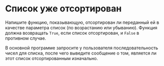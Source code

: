
# Список уже отсортирован

Напишите функцию, показывающую, отсортирован ли переданный ей
в качестве параметра список (по возрастанию или убыванию). Функция
должна возвращать `True`, если список отсортирован, и `False` в противном
случае.

В основной программе запросите у пользователя последовательность чисел для списка, после чего выведите сообщение о том, является
ли этот список отсортированным изначально.
